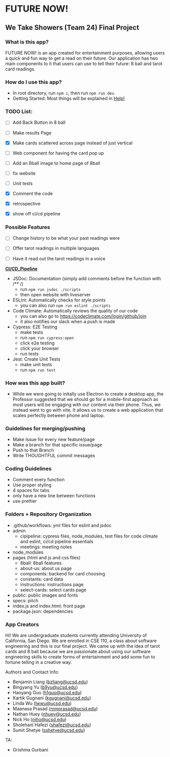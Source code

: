 # FUTURE NOW!

## We Take Showers (Team 24) Final Project

### What is this app?
<!--Name/Title, Main Purpose, Features, Screenshots, Videos -->
FUTURE NOW! is an app created for entertainment purposes, allowing users a quick and fun way to get a read on their future. Our application has two main components to it that users can use to tell their future: 8 ball and tarot card readings.


### How do I use this app?
- In root directory, run `npm i`, then run `npm run dev`. 
- Getting Started: Most things will be explained in [Help!](pages/instructions/index.html) 
  <!--Usage, Examples, API Reference -->


### TODO List:
- [ ] Add Back Button in 8 ball
- [ ] Make results Page
- [x] Make cards scattered across page instead of just vertical
- [ ] Web component for having the card pop up
- [ ] Add an 8ball image to home page of 8ball
- [ ] fix website
- [ ] Unit tests
- [x] Comment the code
- [x] retrospective
- [x] show off ci/cd pipeline


### Possible Features
- [ ] Change history to be what your past readings were
- [ ] Offer tarot readings in multiple languages
- [ ] Have it read out the tarot readings in a voice


[**CI/CD_Pipeline**](admin/cipipeline/phase1.mp4)
  - JSDoc: Documentation (simply add comments before the function with /** /)
    - run `npm run jsdoc ./scripts`
    - then open website with liveserver
  - ESLint: Automatically checks for style points
    - you can also run `npm run eslint ./scripts`
  - Code Climate: Automatically reviews the quality of our code
    - you can also go to https://codeclimate.com/login/github/join 
    - it also notifies our slack when a push is made
  - Cypress: E2E Testing
    - make tests
    - run `npm run cypress:open`
    - click e2e testing
    - click your browser
    - run tests
  - Jest: Create Unit Tests
    - make unit tests
    - run `npm run test`   
  

### How was this app built?
 <!-- How Well Built, including quality indicators, badges, coverage, etc.
  Quality Indicators tools: www.codefactor.io
  Talk about how this app was built -->
- While we were going to initally use Electron to create a desktop app, the Professor suggested that we should go for a mobile-first approach as most users will be engaging with our content via their phone. Thus, we instead went to go with vite. It allows us to create a web application that scales perfectly between phone and laptop. 


### Guidelines for merging/pushing
  - Make Issue for every new feature/page
  - Make a branch for that specific issue/page
  - Push to that Branch
  - Write THOUGHTFUL commit messages
  

### Coding Guidelines
  - Comment every function
  - Use proper styling
  - 4 spaces for tabs
  - only have a new line between functions
  - use prettier
  

### Folders + Repository Organization
  - .github/workflows: yml files for eslint and jsdoc
  - admin 
    - cipipeline: cypress files, node_modules, test files for code climate and eslint, ci/cd pipeline essentials
    - meetings: meeting notes
  - node_modules
  - pages (html and js and css files)
    - 8ball: 8ball features
    - about-us: about us page
    - components: backend for card choosing
    - constants: card data
    - instructions: instructions page
    - select-cards: select cards page
  - public: public images and fonts
  - specs: pitch 
  - index.js and index.html: front page
  - package.json: dependencies

### App Creators

Hi! We are undergraduate students currently attending University of California, San Diego. We are enrolled in CSE 110, a class about software engineering and this is our final project. We came up with the idea of tarot cards and 8 ball because we are passionate about using our software engineering skills to create forms of entertainment and add some fun to fortune telling in a creative way.

Authors and Contact Info:
- Benjamin Liang (bzliang@ucsd.edu)
- Bingyang Yu (b9yu@ucsd.edu)
- Haoyang Guo (h1guo@ucsd.edu)
- Kartik Gugnani (kgugnani@ucsd.edu)
- Linda Wu (lwwu@ucsd.edu)
- Maanasa Prasad (mmprasad@ucsd.edu)
- Nathan Huey (nhuey@ucsd.edu)
- Nick Ho (niho@ucsd.edu)
- Sholehani Hafezi (shafezi@ucsd.edu)
- Sumit Shetye (sshetye@ucsd.edu)

TA:
- Grishma Gurbani

